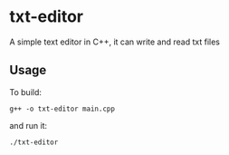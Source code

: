 # txt-editor
A simple text editor in C++, it can write and read txt files

## Usage

To build:
```
g++ -o txt-editor main.cpp
```

and run it:
```
./txt-editor
```
